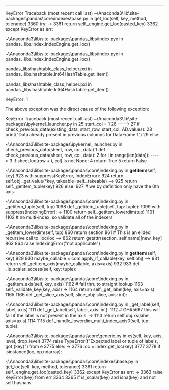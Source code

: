 ---------------------------------------------------------------------------
KeyError                                  Traceback (most recent call last)
~\Anaconda3\lib\site-packages\pandas\core\indexes\base.py in get_loc(self, key, method, tolerance)
   3360             try:
-> 3361                 return self._engine.get_loc(casted_key)
   3362             except KeyError as err:

~\Anaconda3\lib\site-packages\pandas\_libs\index.pyx in pandas._libs.index.IndexEngine.get_loc()

~\Anaconda3\lib\site-packages\pandas\_libs\index.pyx in pandas._libs.index.IndexEngine.get_loc()

pandas\_libs\hashtable_class_helper.pxi in pandas._libs.hashtable.Int64HashTable.get_item()

pandas\_libs\hashtable_class_helper.pxi in pandas._libs.hashtable.Int64HashTable.get_item()

KeyError: 1

The above exception was the direct cause of the following exception:

KeyError                                  Traceback (most recent call last)
~\Anaconda3\lib\site-packages\ipykernel_launcher.py in <module>
     25         start_col = 1
     26 
---> 27     if check_previous_data(existing_data, start_row, start_col, AD.values):
     28         print("Data already present in previous columns for DataFrame 1")
     29     else:

~\Anaconda3\lib\site-packages\ipykernel_launcher.py in check_previous_data(sheet, row, col, data)
      1 def check_previous_data(sheet, row, col, data):
      2     for i in range(len(data)):
----> 3         if sheet.loc[row + i, col] is not None:
      4             return True
      5     return False

~\Anaconda3\lib\site-packages\pandas\core\indexing.py in __getitem__(self, key)
    923                 with suppress(KeyError, IndexError):
    924                     return self.obj._get_value(*key, takeable=self._takeable)
--> 925             return self._getitem_tuple(key)
    926         else:
    927             # we by definition only have the 0th axis

~\Anaconda3\lib\site-packages\pandas\core\indexing.py in _getitem_tuple(self, tup)
   1098     def _getitem_tuple(self, tup: tuple):
   1099         with suppress(IndexingError):
-> 1100             return self._getitem_lowerdim(tup)
   1101 
   1102         # no multi-index, so validate all of the indexers

~\Anaconda3\lib\site-packages\pandas\core\indexing.py in _getitem_lowerdim(self, tup)
    860                     return section
    861                 # This is an elided recursive call to iloc/loc
--> 862                 return getattr(section, self.name)[new_key]
    863 
    864         raise IndexingError("not applicable")

~\Anaconda3\lib\site-packages\pandas\core\indexing.py in __getitem__(self, key)
    929 
    930             maybe_callable = com.apply_if_callable(key, self.obj)
--> 931             return self._getitem_axis(maybe_callable, axis=axis)
    932 
    933     def _is_scalar_access(self, key: tuple):

~\Anaconda3\lib\site-packages\pandas\core\indexing.py in _getitem_axis(self, key, axis)
   1162         # fall thru to straight lookup
   1163         self._validate_key(key, axis)
-> 1164         return self._get_label(key, axis=axis)
   1165 
   1166     def _get_slice_axis(self, slice_obj: slice, axis: int):

~\Anaconda3\lib\site-packages\pandas\core\indexing.py in _get_label(self, label, axis)
   1111     def _get_label(self, label, axis: int):
   1112         # GH#5667 this will fail if the label is not present in the axis.
-> 1113         return self.obj.xs(label, axis=axis)
   1114 
   1115     def _handle_lowerdim_multi_index_axis0(self, tup: tuple):

~\Anaconda3\lib\site-packages\pandas\core\generic.py in xs(self, key, axis, level, drop_level)
   3774                 raise TypeError(f"Expected label or tuple of labels, got {key}") from e
   3775         else:
-> 3776             loc = index.get_loc(key)
   3777 
   3778             if isinstance(loc, np.ndarray):

~\Anaconda3\lib\site-packages\pandas\core\indexes\base.py in get_loc(self, key, method, tolerance)
   3361                 return self._engine.get_loc(casted_key)
   3362             except KeyError as err:
-> 3363                 raise KeyError(key) from err
   3364 
   3365         if is_scalar(key) and isna(key) and not self.hasnans:
